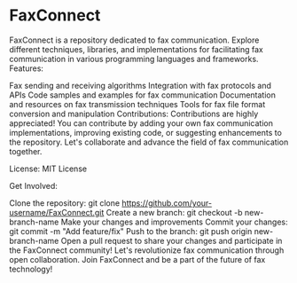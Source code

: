 # FaxConnect
FaxConnect is a repository dedicated to fax communication. Explore different techniques, libraries, and implementations for facilitating fax communication in various programming languages and frameworks.
Features:

Fax sending and receiving algorithms
Integration with fax protocols and APIs
Code samples and examples for fax communication
Documentation and resources on fax transmission techniques
Tools for fax file format conversion and manipulation
Contributions: Contributions are highly appreciated! You can contribute by adding your own fax communication implementations, improving existing code, or suggesting enhancements to the repository. Let's collaborate and advance the field of fax communication together.

License: MIT License

Get Involved:

Clone the repository: git clone https://github.com/your-username/FaxConnect.git
Create a new branch: git checkout -b new-branch-name
Make your changes and improvements
Commit your changes: git commit -m "Add feature/fix"
Push to the branch: git push origin new-branch-name
Open a pull request to share your changes and participate in the FaxConnect community!
Let's revolutionize fax communication through open collaboration. Join FaxConnect and be a part of the future of fax technology!
